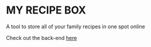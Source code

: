 # MY RECIPE BOX 

A tool to store all of your family recipes in one spot online

Check out the back-end [here](https://github.com/hillary-joyce/recipe_app_backend)
